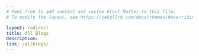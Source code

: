 ```yaml
---
# Feel free to add content and custom Front Matter to this file.
# To modify the layout, see https://jekyllrb.com/docs/themes/#overriding-theme-defaults

layout: redirect
title: All Blogs
description: 
link: /allblogs/
---
```


